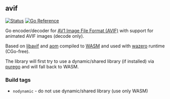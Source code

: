 ## avif
[![Status](https://github.com/gen2brain/avif/actions/workflows/test.yml/badge.svg)](https://github.com/gen2brain/avif/actions)
[![Go Reference](https://pkg.go.dev/badge/github.com/gen2brain/avif.svg)](https://pkg.go.dev/github.com/gen2brain/avif)

Go encoder/decoder for [AV1 Image File Format (AVIF)](https://en.wikipedia.org/wiki/AVIF) with support for animated AVIF images (decode only).

Based on [libavif](https://github.com/AOMediaCodec/libavif) and [aom](https://aomedia.googlesource.com/aom/) compiled to [WASM](https://en.wikipedia.org/wiki/WebAssembly) and used with [wazero](https://wazero.io/) runtime (CGo-free).

The library will first try to use a dynamic/shared library (if installed) via [purego](https://github.com/ebitengine/purego) and will fall back to WASM.

### Build tags

* `nodynamic` - do not use dynamic/shared library (use only WASM)